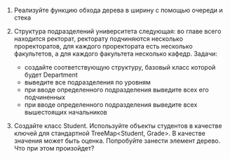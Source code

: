 1. Реализуйте функцию обхода дерева в ширину с помощью очереди и стека

2. Структура подразделений университета следующая:
   во главе всего находится ректорат, ректорату подчиняются несколько проректоратов, для каждого проректората есть несколько факультетов, а для каждого факультета несколько кафедр.
   Задачи:
    - создайте соответствующую структуру, базовый класс которой будет Department
    - выведите все подразделения по уровням
    - при вводе определенного подразделения выведите всех его подчиненных
    - при вводе определенного подразделения выведите всех вышестоящих начальников
	
3. Создайте класс Student. Используйте объекты студентов в качестве ключей для стандартной TreeMap<Student, Grade>.
   В качестве значения может быть оценка. Попробуйте занести элемент дерево. Что при этом произойдет?